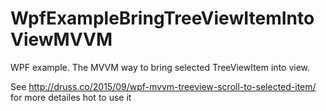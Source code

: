 # WpfExampleBringTreeViewItemIntoViewMVVM
WPF example. The MVVM way to bring selected TreeViewItem into view.

See http://druss.co/2015/09/wpf-mvvm-treeview-scroll-to-selected-item/ for more detailes hot to use it